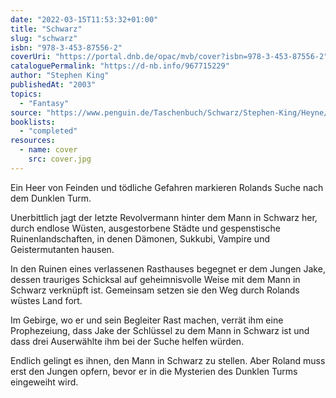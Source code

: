 ```yaml
---
date: "2022-03-15T11:53:32+01:00"
title: "Schwarz"
slug: "schwarz"
isbn: "978-3-453-87556-2"
coverUri: "https://portal.dnb.de/opac/mvb/cover?isbn=978-3-453-87556-2"
cataloguePermalink: "https://d-nb.info/967715229"
author: "Stephen King"
publishedAt: "2003"
topics:
  - "Fantasy"
source: "https://www.penguin.de/Taschenbuch/Schwarz/Stephen-King/Heyne/e168759.rhd"
booklists:
  - "completed"
resources:
  - name: cover
    src: cover.jpg
---
```

Ein Heer von Feinden und tödliche Gefahren markieren Rolands Suche nach dem 
Dunklen Turm.

Unerbittlich jagt der letzte Revolvermann hinter dem Mann in Schwarz her, durch 
endlose Wüsten, ausgestorbene Städte und gespenstische Ruinenlandschaften, in
denen Dämonen, Sukkubi, Vampire und Geistermutanten hausen.

In den Ruinen eines verlassenen Rasthauses begegnet er dem Jungen Jake, dessen 
trauriges Schicksal auf geheimnisvolle Weise mit dem Mann in Schwarz verknüpft 
ist. Gemeinsam setzen sie den Weg durch Rolands wüstes Land fort.

Im Gebirge, wo er und sein Begleiter Rast machen, verrät ihm eine Prophezeiung,
dass Jake der Schlüssel zu dem Mann in Schwarz ist und dass drei Auserwählte ihm 
bei der Suche helfen würden.

Endlich gelingt es ihnen, den Mann in Schwarz zu stellen. Aber Roland muss erst 
den Jungen opfern, bevor er in die Mysterien des Dunklen Turms eingeweiht wird.